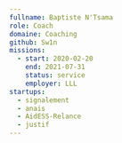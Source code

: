 ```yaml
---
fullname: Baptiste N'Tsama
role: Coach
domaine: Coaching
github: Sw1n
missions:
  - start: 2020-02-20
    end: 2021-07-31
    status: service
    employer: LLL
startups:
  - signalement
  - anais
  - AidESS-Relance
  - justif
---
```

